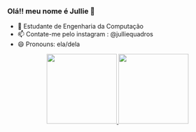 ### Olá!! meu nome é Jullie 👋

- 🌱 Estudante de Engenharia da Computação
- 📫 Contate-me pelo instagram : @julliequadros
- 😄 Pronouns: ela/dela

<div align="center">
  <a href="https://github.com/jcquadros">
  <img height="160em" src="https://github-readme-stats.vercel.app/api?username=jcquadros&show_icons=true&theme=rose_pine&include_all_commits=true&count_private=true"/>
  <img height="160em" src="https://github-readme-stats.vercel.app/api/top-langs/?username=jcquadros&layout=compact&langs_count=7&theme=rose_pine"/>
</div>
